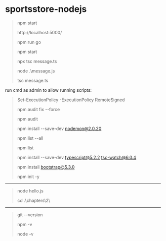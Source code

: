# sportsstore-nodejs

> npm start
> 
> http://localhost:5000/
> 
> npm run go
> 
> npm start
> 
> npx tsc message.ts
> 
> node .\message.js
> 
> tsc message.ts
> 
run cmd as admin to allow running scripts:
> Set-ExecutionPolicy -ExecutionPolicy RemoteSigned
> 
> npm audit fix --force
> 
> npm audit
> 
> npm install --save-dev nodemon@2.0.20
> 
> npm list --all
> 
> npm list
> 
> npm install --save-dev typescript@5.2.2 tsc-watch@6.0.4
> 
> npm install bootstrap@5.3.0
> 
> npm init -y
---
> node hello.js
> 
> cd .\chapters\2\
---
> git --version
> 
> npm -v
> 
> node -v
